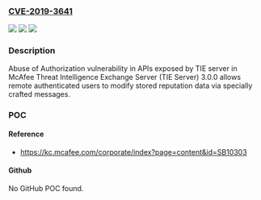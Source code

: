 ### [CVE-2019-3641](https://cve.mitre.org/cgi-bin/cvename.cgi?name=CVE-2019-3641)
![](https://img.shields.io/static/v1?label=Product&message=Threat%20Intelligence%20Exchange%20Server%20(TIE%20Server)&color=blue)
![](https://img.shields.io/static/v1?label=Version&message=3.0.x%3D%203.0.0%20&color=brighgreen)
![](https://img.shields.io/static/v1?label=Vulnerability&message=CWE-285%20Improper%20Authorization&color=brighgreen)

### Description

Abuse of Authorization vulnerability in APIs exposed by TIE server in McAfee Threat Intelligence Exchange Server (TIE Server) 3.0.0 allows remote authenticated users to modify stored reputation data via specially crafted messages.

### POC

#### Reference
- https://kc.mcafee.com/corporate/index?page=content&id=SB10303

#### Github
No GitHub POC found.

